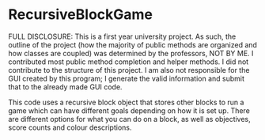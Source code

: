 # RecursiveBlockGame
FULL DISCLOSURE: This is a first year university project. As such, the outline of the project (how the majority of public methods are organized and how classes are coupled) was determined by the professors, NOT BY ME. I contributed most public method completion and helper methods. I did not contribute to the structure of this project. I am also not responsible for the GUI created by this program; I generate the valid information and submit that to the already made GUI code. 

This code uses a recursive block object that stores other blocks to run a game which can have different goals depending on how it is set up. There are different options for what you can do on a block, as well as objectives, score counts and colour descriptions. 
